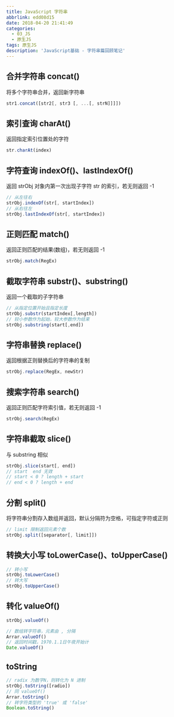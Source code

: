 ```yaml
---
title: JavaScript 字符串
abbrlink: edd08d15
date: 2018-04-20 21:41:49
categories:
  - 03_JS
  - 原生JS
tags: 原生JS
description: 'JavaScript基础 - 字符串篇回顾笔记'
---
```


## 合并字符串 concat()
将多个字符串合并，返回新字符串
```javascript
str1.concat([str2[, str3 [, ...[, strN]]]])
```

## 索引查询 charAt()
返回指定索引位置处的字符
```javascript
str.charAt(index)
```

## 字符查询 indexOf()、lastIndexOf()
返回 strObj 对象内第一次出现子字符 str 的索引，若无则返回 -1
```javascript
// 从左往右
strObj.indexOf(str[, startIndex])
// 从右往左
strObj.lastIndexOf(str[, startIndex])
```

## 正则匹配 match()
返回正则匹配的结果(数组)，若无则返回 -1
```javascript
strObj.match(RegEx)
```

## 截取字符串 substr()、substring()
返回一个截取的子字符串
```javascript
// 从指定位置开始且指定长度
strObj.substr(startIndex[,length])
// 较小参数作为起始，较大参数作为结束
strObj.substring(start[,end])
```

## 字符串替换 replace()
返回根据正则替换后的字符串的复制
```javascript
strObj.replace(RegEx, newStr)
```

## 搜索字符串 search()
返回正则匹配字符索引值，若无则返回 -1
```javascript
strObj.search(RegEx)
```

## 字符串截取 slice()
与 substring 相似
```javascript
strObj.slice(start[, end])
// start  end 无效
// start < 0 ? length + start
// end < 0 ? length + end
```

## 分割 split()
将字符串分割存入数组并返回，默认分隔符为空格，可指定字符或正则
```javascript
// limit 限制返回元素个数
strObj.split([separator[, limit]])
```

## 转换大小写 toLowerCase()、toUpperCase()
```javascript
// 转小写
strObj.toLowerCase()
// 转大写
strObj.toUpperCase()
```

## 转化 valueOf()
```javascript
strObj.valueOf()

// 数组转字符串，元素由 , 分隔
Arrar.valueOf()
// 返回时间戳，1970.1.1日午夜开始计
Date.valueOf()
```

## toString
```javascript
// radix 为数字N，则转化为 N 进制
strObj.toString([radio])
// 同 valueOf()
Arrar.toString()
// 转字符类型的 'true' 或 'false'
Boolean.toString()
```
